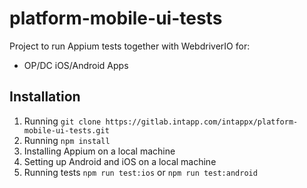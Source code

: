 # platform-mobile-ui-tests

Project to run Appium tests together with WebdriverIO for:

- OP/DC iOS/Android Apps

## Installation

1. Running `git clone https://gitlab.intapp.com/intappx/platform-mobile-ui-tests.git`
1. Running `npm install`
1. Installing Appium on a local machine
1. Setting up Android and iOS on a local machine
1. Running tests `npm run test:ios` or `npm run test:android`
